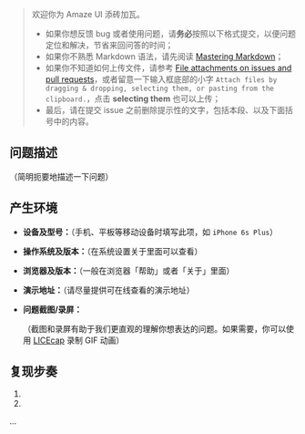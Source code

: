 > 欢迎你为 Amaze UI 添砖加瓦。
>
> - 如果你想反馈 bug 或者使用问题，请**务必**按照以下格式提交，以便问题定位和解决，节省来回问答的时间；
> - 如果你不熟悉 Markdown 语法，请先阅读 [Mastering Markdown](https://guides.github.com/features/mastering-markdown/)；
> - 如果你不知道如何上传文件，请参考 [File attachments on issues and pull requests](https://help.github.com/articles/file-attachments-on-issues-and-pull-requests/)，或者留意一下输入框底部的小字 `Attach files by dragging & dropping, selecting them, or pasting from the clipboard.`，点击 **selecting them** 也可以上传；
> - 最后，请在提交 issue 之前删除提示性的文字，包括本段、以及下面括号中的内容。

## 问题描述

（简明扼要地描述一下问题）

## 产生环境

- **设备及型号：**（手机、平板等移动设备时填写此项，如 `iPhone 6s Plus`）
- **操作系统及版本：**（在系统设置关于里面可以查看）
- **浏览器及版本：**（一般在浏览器「帮助」或者「关于」里面）
- **演示地址：**（请尽量提供可在线查看的演示地址）
- **问题截图/录屏：**

  （截图和录屏有助于我们更直观的理解你想表达的问题。如果需要，你可以使用 [LICEcap](http://www.cockos.com/licecap/) 录制 GIF 动画）

## 复现步奏

1.
2.
...

